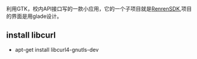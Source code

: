 利用GTK，校内API接口写的一款小应用，它的一个子项目就是[RenrenSDK](https://github.com/fengxiaolong/RenrenSDK),项目的界面是用glade设计。 


install libcurl
---------------------
* apt-get install libcurl4-gnutls-dev  

